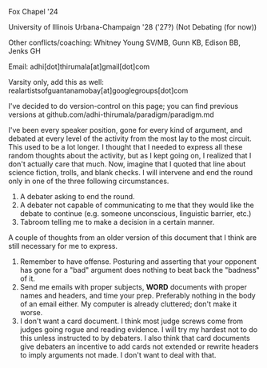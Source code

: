 Fox Chapel '24

University of Illinois Urbana-Champaign '28 ('27?) (Not Debating (for now))

Other conflicts/coaching: Whitney Young SV/MB, Gunn KB, Edison BB, Jenks GH

Email: adhi[dot]thirumala[at]gmail[dot]com

Varsity only, add this as well: realartistsofguantanamobay[at]googlegroups[dot]com

I've decided to do version-control on this page; you can find previous versions at github.com/adhi-thirumala/paradigm/paradigm.md

I've been every speaker position, gone for every kind of argument, and debated at every level of the activity from the most lay to the most circuit. This used to be a lot longer. I thought that I needed to express all these random thoughts about the activity, but as I kept going on, I realized that I don't actually care that much. Now, imagine that I quoted that line about science fiction, trolls, and blank checks.
I will intervene and end the round only in one of the three following circumstances.
1. A debater asking to end the round.
2. A debater not capable of communicating to me that they would like the debate to continue (e.g. someone unconscious, linguistic barrier, etc.)
3. Tabroom telling me to make a decision in a certain manner.

A couple of thoughts from an older version of this document that I think are still necessary for me to express.
1. Remember to have offense. Posturing and asserting that your opponent has gone for a "bad" argument does nothing to beat back the "badness" of it.
2. Send me emails with proper subjects, **WORD** documents with proper names and headers, and time your prep. Preferably nothing in the body of an email either. My computer is already cluttered; don't make it worse.
3. I don't want a card document. I think most judge screws come from judges going rogue and reading evidence. I will try my hardest not to do this unless instructed to by debaters. I also think that card documents give debaters an incentive to add cards not extended or rewrite headers to imply arguments not made. I don't want to deal with that.



